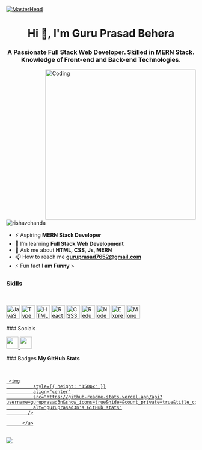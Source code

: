 [![MasterHead](https://camo.githubusercontent.com/d4902b57b5e2549993dfc819375943915f4a4bd1c2b3718f894547e1910c3e2e/68747470733a2f2f63686b736b696c6c732e636f6d2f77702d636f6e74656e742f75706c6f6164732f323032302f30342f62616e6e65722d62672e676966)](https://guruprasad3n.github.io/)
<h1 align="center">Hi 👋, I'm Guru Prasad Behera</h1>
<h3 align="center">A Passionate Full Stack Web Developer. Skilled in MERN Stack. Knowledge
of Front-end and Back-end Technologies. </h3>
<img
  align="right"
  alt="Coding"
  width="400"
  src="https://cdn.dribbble.com/users/1162077/screenshots/3848914/programmer.gif"/>
<p align="left">
  <img
    src="https://komarev.com/ghpvc/?username=Guruprasad3n&label=Profile%20views&color=0e75b6&style=flat"
    alt="rishavchanda"
  />
</p>

- ⚡ Aspiring **MERN Stack Developer**
- 🌱 I’m learning **Full Stack Web Development**
- 💬 Ask me about **HTML, CSS, Js, MERN**
- 📫 How to reach me **guruprasad7652@gmail.com**
- ⚡ Fun fact **I am Funny** >
### Skills
<br />
<p align="left">
  <a
    href="https://developer.mozilla.org/en-US/docs/Web/JavaScript"
    target="_blank"
    rel="noreferrer"
    ><img
      src="https://raw.githubusercontent.com/danielcranney/readme-generator/main/public/icons/skills/javascript-colored.svg"
      width="36"
      height="36"
      alt="JavaScript"
  /></a>
  <a href="https://www.typescriptlang.org/" target="_blank" rel="noreferrer"
    ><img
      src="https://raw.githubusercontent.com/danielcranney/readme-generator/main/public/icons/skills/typescript-colored.svg"
      width="36"
      height="36"
      alt="TypeScript"
  /></a>
  <a
    href="https://developer.mozilla.org/en-US/docs/Glossary/HTML5"
    target="_blank"
    rel="noreferrer"
    ><img
      src="https://raw.githubusercontent.com/danielcranney/readme-generator/main/public/icons/skills/html5-colored.svg"
      width="36"
      height="36"
      alt="HTML5"
  /></a>
  <a href="https://reactjs.org/" target="_blank" rel="noreferrer"
    ><img
      src="https://raw.githubusercontent.com/danielcranney/readme-generator/main/public/icons/skills/react-colored.svg"
      width="36"
      height="36"
      alt="React"
  /></a>
  <a href="https://www.w3.org/TR/CSS/#css" target="_blank" rel="noreferrer"
    ><img
      src="https://raw.githubusercontent.com/danielcranney/readme-generator/main/public/icons/skills/css3-colored.svg"
      width="36"
      height="36"
      alt="CSS3"
  /></a>
  <a href="https://redux.js.org/" target="_blank" rel="noreferrer"
    ><img
      src="https://raw.githubusercontent.com/danielcranney/readme-generator/main/public/icons/skills/redux-colored.svg"
      width="36"
      height="36"
      alt="Redux"
  /></a>
  <a href="https://nodejs.org/en/" target="_blank" rel="noreferrer"
    ><img
      src="https://raw.githubusercontent.com/danielcranney/readme-generator/main/public/icons/skills/nodejs-colored.svg"
      width="36"
      height="36"
      alt="NodeJS"
  /></a>
  <a href="https://expressjs.com/" target="_blank" rel="noreferrer"
    ><img
      src="https://raw.githubusercontent.com/danielcranney/readme-generator/main/public/icons/skills/express-colored.svg"
      width="36"
      height="36"
      alt="Express"
  /></a>
  <a href="https://www.mongodb.com/" target="_blank" rel="noreferrer"
    ><img
      src="https://raw.githubusercontent.com/danielcranney/readme-generator/main/public/icons/skills/mongodb-colored.svg"
      width="36"
      height="36"
      alt="MongoDB"
  /></a>
</p>
### Socials
<p align="left">
  <a
    href="https://www.github.com/guruprasad3n"
    target="_blank"
    rel="noreferrer"> 
    <img src="https://raw.githubusercontent.com/danielcranney/readme-generator/main/public/icons/socials/github.svg" width="32"
    height="32"/>
  </a> <a href="https://www.linkedin.com/in/guruprasad0" target="_blank" rel="noreferrer">
    <img src="https://raw.githubusercontent.com/danielcranney/readme-generator/main/public/icons/socials/linkedin.svg" width="32"
    height="32" />
  </a>
</p>
### Badges
<b align="center">My GitHub Stats</b>
<p align="center">
  <br />
  <a href="http://www.github.com/guruprasad3n">
<!--            --------------------- -->
    
<!--  <h3 align="center">Connect with me:</h3>
<p align="left">
</p>

<p>&nbsp;<img align="center" src="https://github-readme-stats.vercel.app/api?username=guruprasad3n&show_icons=true&locale=en" alt="guruprasad3n" /></p>    -->
<!--  -------------------    -->
     <img
              style={{ height: "150px" }}
              align="center"
              src="https://github-readme-stats.vercel.app/api?username=guruprasad3n&show_icons=true&hide=&count_private=true&title_color=0891b2&text_color=ffffff&icon_color=0891b2&bg_color=1c1917&hide_border=true&show_icons=true"
              alt="guruprasad3n's GitHub stats"
            />
    
    
<!--     -------------------- -->
    
    
    
    
          </a>
  <br />
  <a href="http://www.github.com/guruprasad3n">
    <img  align="center"
      src="https://github-readme-streak-stats.herokuapp.com/?user=guruprasad3n&stroke=ffffff&background=1c1917&ring=0891b2&fire=0891b2&currStreakNum=ffffff&currStreakLabel=0891b2&sideNums=ffffff&sideLabels=ffffff&dates=ffffff&hide_border=true"
  /></a>
</p>
<br />
<!-- 
<p><a>
<img  align="left" src="https://github-readme-stats.vercel.app/api/top-langs?username=guruprasad3n&show_icons=true&locale=en&layout=compact&theme=tokyonight" alt="guruprasad3n" />
</a><a href="http://www.github.com/guruprasad3n"> <img src="https://activity-graph.herokuapp.com/graph?username=guruprasad3n&bg_color=1c1917&color=ffffff&line=0891b2&point=ffffff&area_color=1c1917&area=true&hide_border=true&custom_title=GitHub%20Commits%20Graph" alt="GitHub Commits Graph"/></a></p>
  
      -->
    
<!--
 <a href="https://github.com/guruprasad3n" align="left">
    <img src="https://github-readme-stats.vercel.app/api/top-langs/?username=guruprasad3n&langs_count=10&title_color=0891b2&text_color=ffffff&icon_color=0891b2&bg_color=1c1917&hide_border=true&locale=en&custom_title=Top%20%Languages"
    alt="Top Languages"/>
    </a>
**Guruprasad3n/Guruprasad3n** is a ✨ _special_ ✨ repository because its `README.md` (this file) appears on your GitHub profile.
Here are some ideas to get you started:
- 🔭 I’m currently working on ...
- 🌱 I’m currently learning ...
- 👯 I’m looking to collaborate on ...
- 🤔 I’m looking for help with ...
- 💬 Ask me about ...
- 📫 How to reach me: ...
- 😄 Pronouns: ...
- ⚡ Fun fact: ...
-->
